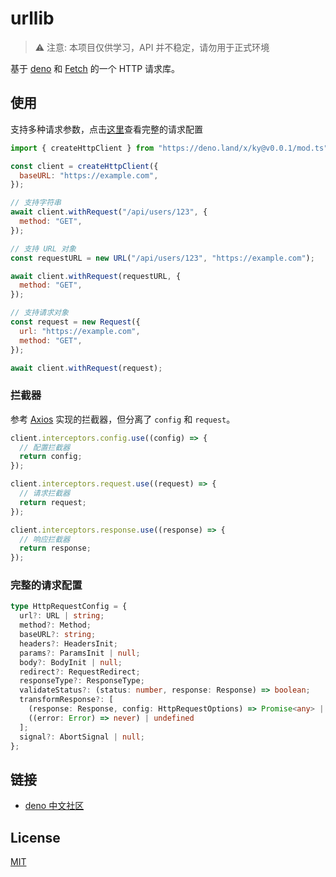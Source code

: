 # urllib

> ⚠️ 注意: 本项目仅供学习，API 并不稳定，请勿用于正式环境

基于 [deno](https://deno.land/) 和 [Fetch](https://developer.mozilla.org/zh-CN/docs/Web/API/Fetch_API) 的一个 HTTP 请求库。

## 使用

支持多种请求参数，点击[这里](#完整的请求配置)查看完整的请求配置

```js
import { createHttpClient } from "https://deno.land/x/ky@v0.0.1/mod.ts";

const client = createHttpClient({
  baseURL: "https://example.com",
});

// 支持字符串
await client.withRequest("/api/users/123", {
  method: "GET",
});

// 支持 URL 对象
const requestURL = new URL("/api/users/123", "https://example.com");

await client.withRequest(requestURL, {
  method: "GET",
});

// 支持请求对象
const request = new Request({
  url: "https://example.com",
  method: "GET",
});

await client.withRequest(request);
```

### 拦截器

参考 [Axios](https://github.com/axios/axios) 实现的拦截器，但分离了 `config` 和 `request`。

```js
client.interceptors.config.use((config) => {
  // 配置拦截器
  return config;
});

client.interceptors.request.use((request) => {
  // 请求拦截器
  return request;
});

client.interceptors.response.use((response) => {
  // 响应拦截器
  return response;
});
```

### 完整的请求配置

```ts
type HttpRequestConfig = {
  url?: URL | string;
  method?: Method;
  baseURL?: string;
  headers?: HeadersInit;
  params?: ParamsInit | null;
  body?: BodyInit | null;
  redirect?: RequestRedirect;
  responseType?: ResponseType;
  validateStatus?: (status: number, response: Response) => boolean;
  transformResponse?: [
    (response: Response, config: HttpRequestOptions) => Promise<any> | any,
    ((error: Error) => never) | undefined
  ];
  signal?: AbortSignal | null;
};
```

## 链接

- [deno 中文社区](https://deno.js.cn/)

## License

[MIT](./LICENSE)
